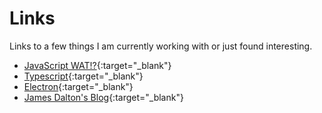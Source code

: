 # Links
Links to a few things I am currently working with or just found interesting.
* [JavaScript WAT!?](https://www.destroyallsoftware.com/talks/wat){:target="_blank"}
* [Typescript](http://www.typescriptlang.org){:target="_blank"}
* [Electron](https://electron.atom.io/){:target="_blank"}
* [James Dalton's Blog](http://james-dalton.net/){:target="_blank"}
